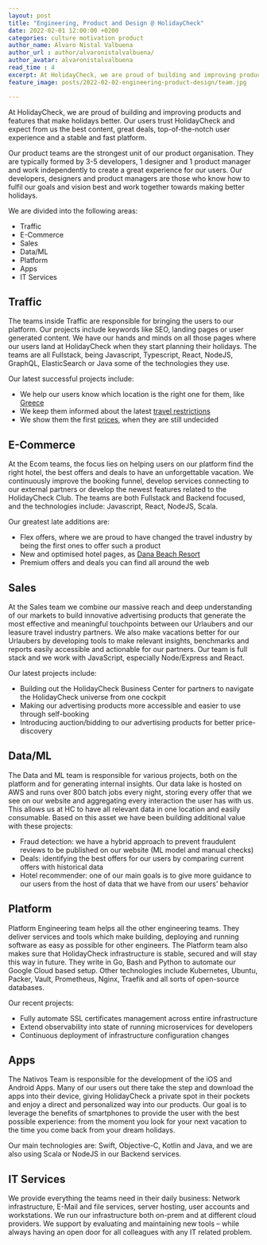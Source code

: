 ```yaml
---
layout: post
title: "Engineering, Product and Design @ HolidayCheck"
date: 2022-02-01 12:00:00 +0200
categories: culture motivation product
author_name: Álvaro Nistal Valbuena
author_url : author/alvaronistalvalbuena/
author_avatar: alvaronistalvalbuena
read_time : 4
excerpt: At HolidayCheck, we are proud of building and improving products and features that make holidays better. Our users trust HolidayCheck and expect from us the best content, great deals, top-of-the-notch user experience and a stable and fast platform.  
feature_image: posts/2022-02-02-engineering-product-design/team.jpg

---
```

At HolidayCheck, we are proud of building and improving products and features that make holidays better. Our users trust HolidayCheck and expect from us the best content, great deals, top-of-the-notch user experience and a stable and fast platform.  

Our product teams are the strongest unit of our product organisation. They are typically formed by 3-5 developers, 1 designer and 1 product manager and work independently to create a great experience for our users. Our developers, designers and product managers are those who know how to fulfil our goals and vision best and work together towards making better holidays. 

We are divided into the following areas: 
* Traffic 
* E-Commerce
* Sales
* Data/ML
* Platform
* Apps
* IT Services

## Traffic 
The teams inside Traffic are responsible for bringing the users to our platform. Our projects include keywords like SEO, landing pages or user generated content. We have our hands and minds on all those pages where our users land at HolidayCheck when they start planning their holidays. The teams are all Fullstack, being Javascript, Typescript, React, NodeJS, GraphQL, ElasticSearch or Java some of the technologies they use. 

Our latest successful projects include: 
* We help our users know which location is the right one for them, like [Greece](https://www.holidaycheck.de/urlaub/griechenland) 
* We keep them informed about the latest [travel restrictions](https://www.holidaycheck.de/sommerurlaub) 
* We show them the first [prices](https://www.holidaycheck.de/fruehbucher), when they are still undecided  

## E-Commerce 
At the Ecom teams, the focus lies on helping users on our platform find the right hotel, the best offers and deals to have an unforgettable vacation. We continuously improve the booking funnel, develop services connecting to our external partners or develop the newest features related to the HolidayCheck Club. The teams are both Fullstack and Backend focused, and the technologies include: Javascript, React, NodeJS, Scala. 

Our greatest late additions are: 
* Flex offers, where we are proud to have changed the travel industry by being the first ones to offer such a product 
* New and optimised hotel pages, as [Dana Beach Resort](https://www.holidaycheck.de/hi/dana-beach-resort/1aa4c4ad-f9ea-3367-a163-8a3a6884d450) 
* Premium offers and deals you can find all around the web 

## Sales 
At the Sales team we combine our massive reach and deep understanding of our markets to build innovative advertising products that generate the most effective and meaningful touchpoints between our Urlaubers and our leasure travel industry partners. We also make vacations better for our Urlaubers by developing tools to make relevant insights, benchmarks and reports easily accessible and actionable for our partners. Our team is full stack and we work with JavaScript, especially Node/Express and React. 

Our latest projects include: 
* Building out the HolidayCheck Business Center for partners to navigate the HolidayCheck universe from one cockpit 
* Making our advertising products more accessible and easier to use through self-booking 
* Introducing auction/bidding to our advertising products for better price-discovery 

## Data/ML 
The Data and ML team is responsible for various projects, both on the platform and for generating internal insights. Our data lake is hosted on AWS and runs over 800 batch jobs every night, storing every offer that we see on our website and aggregating every interaction the user has with us. This allows us at HC to have all relevant data in one location and easily consumable. Based on this asset we have been building additional value with these projects: 
* Fraud detection: we have a hybrid approach to prevent fraudulent reviews to be published on our website (ML model and manual checks) 
* Deals: identifying the best offers for our users by comparing current offers with historical data 
* Hotel recommender: one of our main goals is to give more guidance to our users from the host of data that we have from our users’ behavior  

## Platform 
Platform Engineering team helps all the other engineering teams. They deliver services and tools which make building, deploying and running software as easy as possible for other engineers. The Platform team also makes sure that HolidayCheck infrastructure is stable, secured and will stay this way in future. They write in Go, Bash and Python to automate our Google Cloud based setup. Other technologies include Kubernetes, Ubuntu, Packer, Vault, Prometheus, Nginx, Traefik and all sorts of open-source databases. 

Our recent projects: 
* Fully automate SSL certificates management across entire infrastructure 
* Extend observability into state of running microservices for developers 
* Continuous deployment of infrastructure configuration changes 

## Apps 
The Nativos Team is responsible for the development of the iOS and Android Apps. Many of our users out there take the step and download the apps into their device, giving HolidayCheck a private spot in their pockets and enjoy a direct and personalized way into our products. Our goal is to leverage the benefits of smartphones to provide the user with the best possible experience: from the moment you look for your next vacation to the time you come back from your dream holidays. 

Our main technologies are: Swift, Objective-C, Kotlin and Java, and we are also using Scala or NodeJS in our Backend services.  

## IT Services 
We provide everything the teams need in their daily business: Network infrastructure, E-Mail and file services, server hosting, user accounts and workstations. 
We run our infrastructure both on-prem and at different cloud providers. 
We support by evaluating and maintaining new tools – while always having an open door for all colleagues with any IT related problem.